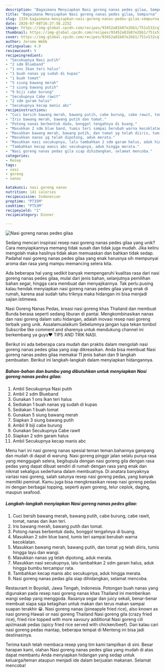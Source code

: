 ```yaml
---
description: "Bagaimana Menyiapkan Nasi goreng nanas pedes gilaa, Sempurna"
title: "Bagaimana Menyiapkan Nasi goreng nanas pedes gilaa, Sempurna"
slug: 1339-bagaimana-menyiapkan-nasi-goreng-nanas-pedes-gilaa-sempurna
date: 2020-07-08T16:37:58.225Z
image: https://img-global.cpcdn.com/recipes/93452a81b87e2bb1/751x532cq70/nasi-goreng-nanas-pedes-gilaa-foto-resep-utama.jpg
thumbnail: https://img-global.cpcdn.com/recipes/93452a81b87e2bb1/751x532cq70/nasi-goreng-nanas-pedes-gilaa-foto-resep-utama.jpg
cover: https://img-global.cpcdn.com/recipes/93452a81b87e2bb1/751x532cq70/nasi-goreng-nanas-pedes-gilaa-foto-resep-utama.jpg
author: Jerome Webb
ratingvalue: 4.9
reviewcount: 5
recipeingredient:
- "Secukupnya Nasi putih"
- "2 sdm Blueband"
- "1 ons Ikan teri halus"
- "1 buah nanas yg sudah di kupas"
- "1 buah tomat"
- "5 siung bawang merah"
- "3 siung bawang putih"
- "9 biji cabe burung"
- "Secukupnya Cabe rawit"
- "2 sdm garam halus"
- "Secukupnya kecap manis abc"
recipeinstructions:
- "Cuci bersih bawang merah, bawang putih, cabe burung, cabe rawit, tomat, nanas dan ikan teri."
- "Iris bawang merah, bawang putih dan tomat."
- "Potong nanas berbentuk dadu, bonggol tengahnya di buang."
- "Masukkan 2 sdm blue band, tumis teri sampai berubah warna kecoklatan."
- "Masukkan bawang merah, bawang putih, dan tomat yg telah diiris, tumis hingga layu dan wangi."
- "Masukkan nanas yg telah dipotong, aduk merata."
- "Masukkan nasi secukupnya, lalu tambahkan 2 sdm garam halus, aduk hingga bumbu tercampur rata."
- "Tambahkan kecap manis abc secukupnya, aduk hingga merata."
- "Nasi goreng nanas pedas gila siap dihidangkan, selamat mencoba."
categories:
- Resep
tags:
- nasi
- goreng
- nanas

katakunci: nasi goreng nanas 
nutrition: 141 calories
recipecuisine: Indonesian
preptime: "PT35M"
cooktime: "PT53M"
recipeyield: "1"
recipecategory: Dinner

---
```



![Nasi goreng nanas pedes gilaa](https://img-global.cpcdn.com/recipes/93452a81b87e2bb1/751x532cq70/nasi-goreng-nanas-pedes-gilaa-foto-resep-utama.jpg)

Sedang mencari inspirasi resep nasi goreng nanas pedes gilaa yang unik? Cara menyiapkannya memang tidak susah dan tidak juga mudah. Jika keliru mengolah maka hasilnya tidak akan memuaskan dan bahkan tidak sedap. Padahal nasi goreng nanas pedes gilaa yang enak harusnya sih mempunyai aroma dan rasa yang mampu memancing selera kita.

Ada beberapa hal yang sedikit banyak mempengaruhi kualitas rasa dari nasi goreng nanas pedes gilaa, mulai dari jenis bahan, selanjutnya pemilihan bahan segar, hingga cara membuat dan menyajikannya. Tak perlu pusing kalau hendak menyiapkan nasi goreng nanas pedes gilaa yang enak di rumah, karena asal sudah tahu triknya maka hidangan ini bisa menjadi sajian istimewa.

Nasi Goreng Nanas Pedas, kreasi nasi goreng khas Thailand dan membuat Bunda berasa seperti sedang liburan di pantai. Mengkombinasikan nanas dan nasi goreng dalam satu hidangan, adalah inovasi resep nasi goreng terbaik yang unik. Assalamualaikum Sebelumnya jangan lupa tekan tombol Subscribe like comment and sharenya untuk mendukung channel ini berkembang ya guys❤ TIPS AND TRIK NASI.


Berikut ini ada beberapa cara mudah dan praktis dalam mengolah nasi goreng nanas pedes gilaa yang siap dikreasikan. Anda bisa membuat Nasi goreng nanas pedes gilaa memakai 11 jenis bahan dan 9 langkah pembuatan. Berikut ini langkah-langkah dalam menyiapkan hidangannya.

<!--inarticleads1-->

##### Bahan-bahan dan bumbu yang dibutuhkan untuk menyiapkan Nasi goreng nanas pedes gilaa:

1. Ambil Secukupnya Nasi putih
1. Ambil 2 sdm Blueband
1. Gunakan 1 ons Ikan teri halus
1. Sediakan 1 buah nanas yg sudah di kupas
1. Sediakan 1 buah tomat
1. Gunakan 5 siung bawang merah
1. Siapkan 3 siung bawang putih
1. Ambil 9 biji cabe burung
1. Gunakan Secukupnya Cabe rawit
1. Siapkan 2 sdm garam halus
1. Ambil Secukupnya kecap manis abc


Menu hari ini nasi goreng nanas spesial teman teman.bahannya gampang dan mudah di dapat di warung. Nasi goreng pinggir jalan selalu punya rasa yang menggugah selera, begitupula dengan nasi goreng gila dengan rasa pedas yang dapat dibuat sendiri di rumah dengan rasa yang enak dan nikmat sekaligus sederhana dalam membuatnya. Di anatara banyaknya variasi nasi goreng, salah satunya resep nasi goreng pedas, yang banyak memiliki peminat. Kamu juga bisa mengkreasikan resep nasi goreng pedas ini dengan berbagai topping, seperti ayam goreng, telur ceplok, daging, maupun seafood. 

<!--inarticleads2-->

##### Langkah-langkah menyiapkan Nasi goreng nanas pedes gilaa:

1. Cuci bersih bawang merah, bawang putih, cabe burung, cabe rawit, tomat, nanas dan ikan teri.
1. Iris bawang merah, bawang putih dan tomat.
1. Potong nanas berbentuk dadu, bonggol tengahnya di buang.
1. Masukkan 2 sdm blue band, tumis teri sampai berubah warna kecoklatan.
1. Masukkan bawang merah, bawang putih, dan tomat yg telah diiris, tumis hingga layu dan wangi.
1. Masukkan nanas yg telah dipotong, aduk merata.
1. Masukkan nasi secukupnya, lalu tambahkan 2 sdm garam halus, aduk hingga bumbu tercampur rata.
1. Tambahkan kecap manis abc secukupnya, aduk hingga merata.
1. Nasi goreng nanas pedas gila siap dihidangkan, selamat mencoba.


Restaurant in Boyolali, Jawa Tengah, Indonesia. Potongan buah nanas yang digunakan pada resep nasi goreng nanas khas Thailand ini memberikan wangi sedap yang menggoda. Rasanya segar dan juicy sekali, benar-benar membuat siapa saja ketagihan untuk makan dan terus makan sampai suapan terakhir 😀. Nasi goreng nanas (pineapple fried rice), also known as nasi goreng Hawaii or nasi goreng Thailand Nasi goreng gila (crazy fried rice), fried rice topped with more savoury additional Nasi goreng cili api/masak pedas (spicy fried rice served with chicken/beef). Dan kalau cari nasi goreng pedas mantap, beberapa tempat di Menteng ini bisa jadi destinasinya. 

Terima kasih telah membaca resep yang tim kami tampilkan di sini. Besar harapan kami, olahan Nasi goreng nanas pedes gilaa yang mudah di atas dapat membantu Anda menyiapkan hidangan yang sedap untuk keluarga/teman ataupun menjadi ide dalam berjualan makanan. Selamat mencoba!
